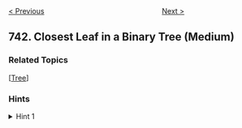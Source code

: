 <!--|This file generated by command(leetcode description); DO NOT EDIT.    |-->
<!--+----------------------------------------------------------------------+-->
<!--|@author    Openset <openset.wang@gmail.com>                           |-->
<!--|@link      https://github.com/openset                                 |-->
<!--|@home      https://github.com/openset/leetcode                        |-->
<!--+----------------------------------------------------------------------+-->

[< Previous](https://github.com/openset/leetcode/tree/master/problems/cherry-pickup "Cherry Pickup")
　　　　　　　　　　　　　　　　
[Next >](https://github.com/openset/leetcode/tree/master/problems/network-delay-time "Network Delay Time")

## 742. Closest Leaf in a Binary Tree (Medium)



### Related Topics
  [[Tree](https://github.com/openset/leetcode/tree/master/tag/tree/README.md)]

### Hints
<details>
<summary>Hint 1</summary>
Convert the tree to a general graph, and do a breadth-first search.  Alternatively, find the closest leaf for every node on the path from root to target.
</details>
